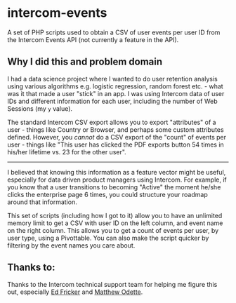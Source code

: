 # intercom-events

A set of PHP scripts used to obtain a CSV of user events per user ID from the Intercom Events API (not currently a feature in the API).

## Why I did this and problem domain

I had a data science project where I wanted to do user retention analysis using various algorithms e.g. logistic regression, random forest etc. - what was it that made a user "stick" in an app. I was using Intercom data of user IDs and different information for each user, including the number of Web Sessions (my `y` value).

The standard Intercom CSV export allows you to export "attributes" of a user  - things like Country or Browser, and perhaps some custom attributes defined. However, you *cannot* do a CSV export of the "count" of events per user - things like "This user has clicked the PDF exports button 54 times in his/her lifetime vs. 23 for the other user".

---

I believed that knowing this information as a feature vector might be useful, especially for data driven product managers using Intercom. For example, if you know that a user transitions to becoming "Active" the moment he/she clicks the enterprise page 6 times, you could structure your roadmap around that information.

This set of scripts (including how I got to it) allow you to have an unlimited memory limit to get a CSV with user ID on the left column, and event name on the right column. This allows you to get a count of events per user, by user type, using a Pivottable. You can also make the script quicker by filtering by the event names you care about.

## Thanks to:

Thanks to the Intercom technical support team for helping me figure this out, especially [Ed Fricker](https://github.com/edkellena) and [Matthew Odette](https://github.com/Matthew-Odette).
